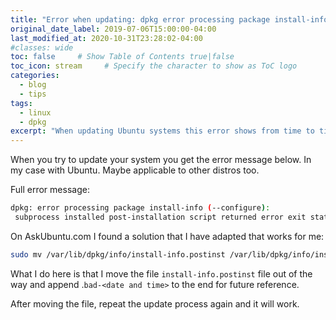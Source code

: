 ```yaml
---
title: "Error when updating: dpkg error processing package install-info error exit status 127"
original_date_label: 2019-07-06T15:00:00-04:00
last_modified_at: 2020-10-31T23:28:02-04:00
#classes: wide
toc: false     # Show Table of Contents true|false
toc_icon: stream     # Specify the character to show as ToC logo
categories:
  - blog
  - tips
tags:
  - linux
  - dpkg
excerpt: "When updating Ubuntu systems this error shows from time to time. This article shows a workaround how to continue."
---
```


When you try to update your system you get the error message below. In my case with Ubuntu. Maybe applicable to other distros too.

Full error message:

```bash
dpkg: error processing package install-info (--configure):
 subprocess installed post-installation script returned error exit status 127
```

On AskUbuntu.com I found a solution that I have adapted that works for me:

```bash
sudo mv /var/lib/dpkg/info/install-info.postinst /var/lib/dpkg/info/install-info.postinst.bad-`date +%Y%m%d_%H%M%S`
```

What I do here is that I move the file `install-info.postinst` file out of the way and append .`bad-<date and time>` to the end for future reference.

After moving the file, repeat the update process again and it will work.
